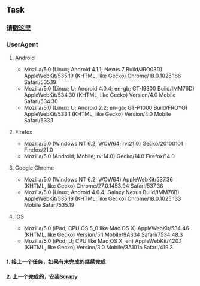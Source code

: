 ## Task

### [请戳这里](http://blog.csdn.net/c406495762/article/details/60137956)
### UserAgent
1. Android
	* Mozilla/5.0 (Linux; Android 4.1.1; Nexus 7 Build/JRO03D) AppleWebKit/535.19 (KHTML, like Gecko) Chrome/18.0.1025.166 Safari/535.19
	* Mozilla/5.0 (Linux; U; Android 4.0.4; en-gb; GT-I9300 Build/IMM76D) AppleWebKit/534.30 (KHTML, like Gecko) Version/4.0 Mobile Safari/534.30
	* Mozilla/5.0 (Linux; U; Android 2.2; en-gb; GT-P1000 Build/FROYO) AppleWebKit/533.1 (KHTML, like Gecko) Version/4.0 Mobile Safari/533.1  
	
2. Firefox
	* Mozilla/5.0 (Windows NT 6.2; WOW64; rv:21.0) Gecko/20100101 Firefox/21.0
	* Mozilla/5.0 (Android; Mobile; rv:14.0) Gecko/14.0 Firefox/14.0

3. Google Chrome

	* Mozilla/5.0 (Windows NT 6.2; WOW64) AppleWebKit/537.36 (KHTML, like Gecko) Chrome/27.0.1453.94 Safari/537.36
	* Mozilla/5.0 (Linux; Android 4.0.4; Galaxy Nexus Build/IMM76B) AppleWebKit/535.19 (KHTML, like Gecko) Chrome/18.0.1025.133 Mobile Safari/535.19

4. iOS

	* Mozilla/5.0 (iPad; CPU OS 5_0 like Mac OS X) AppleWebKit/534.46 (KHTML, like Gecko) Version/5.1 Mobile/9A334 Safari/7534.48.3
	* Mozilla/5.0 (iPod; U; CPU like Mac OS X; en) AppleWebKit/420.1 (KHTML, like Gecko) Version/3.0 Mobile/3A101a Safari/419.3
	
#### 1. 接上一个任务，如果有未完成的继续完成
#### 2. 上一个完成的，[安装Scrapy](http://blog.csdn.net/c406495762/article/details/60156205) 